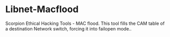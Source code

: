 # Libnet-Macflood
Scorpion Ethical Hacking Tools - MAC flood. This tool fills the CAM table of a destination Network switch, forcing it into failopen mode..
